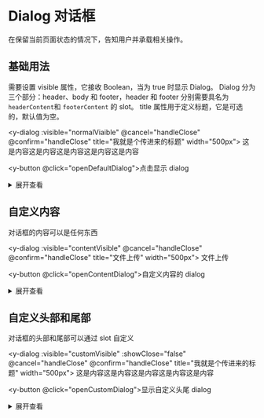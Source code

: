 # Dialog 对话框

在保留当前页面状态的情况下，告知用户并承载相关操作。

## 基础用法

需要设置 visible 属性，它接收 Boolean，当为 true 时显示 Dialog。 Dialog 分为三个部分：header、body 和 footer，header 和 footer 分别需要具名为`headerContent`和 `footerContent` 的 slot。 title 属性用于定义标题，它是可选的，默认值为空。

<y-dialog :visible="normalViaible" @cancel="handleClose" @confirm="handleClose" title="我就是个传进来的标题" width="500px">
这是内容这是内容这是内容这是内容这是内容
</y-dialog>

<y-button @click="openDefaultDialog">点击显示 dialog</y-button>

<details>
<summary>展开查看</summary>

```vue
<template>
  <y-dialog
    :visible="normalViaible"
    @cancel="handleClose"
    @confirm="handleClose"
    title="我就是个传进来的标题"
    width="500px"
  >
    这是内容这是内容这是内容这是内容这是内容
  </y-dialog>
</template>

<script setup lang="ts">
import { ref } from 'vue';
const normalViaible = ref(false);
const openDefaultDialog = () => {
  normalViaible.value = true;
};

const handleClose = () => {
  normalViaible.value = false;
};
</script>
```

</details>

## 自定义内容

对话框的内容可以是任何东西

<y-dialog :visible="contentVisible" @cancel="handleClose" @confirm="handleClose" title="文件上传" width="500px">
<y-upload  drag>
<y-button type="primary" size="small">文件上传</y-button>
</y-upload>
</y-dialog>

<y-button @click="openContentDialog">自定义内容的 dialog</y-button>

<details>
<summary>展开查看</summary>

```vue
<template>
  <y-dialog
    :visible="contentVisible"
    @cancel="handleClose"
    @confirm="handleClose"
    title="文件上传"
    width="500px"
  >
  <y-button @click="openContentDialog">自定义内容的 dialog</y-button>
</template>

<script setup lang="ts">
import { ref } from 'vue';
const contentVisible = ref(false)
const openContentDialog = () => {
  contentVisible.value = true;
};

const handleClose = () => {
  contentVisible.value = false;
};
</script>
```

</details>

## 自定义头部和尾部

对话框的头部和尾部可以通过 slot 自定义

<y-dialog :visible="customVisible" :showClose="false" @cancel="handleClose" @confirm="handleClose" title="我就是个传进来的标题" width="500px">
<template v-slot:headerContent>

<div class="my-header">
<span> This is a custom header!</span>
   <y-button type="danger" @click="handleClose">close</y-button>
</div>
</template>
<template v-slot:footerContent>
<div class="my-footer">
~~我是一条小尾巴~~
</div>
</template>
这是内容这是内容这是内容这是内容这是内容
</y-dialog>

<y-button @click="openCustomDialog">显示自定义头尾 dialog</y-button>

<details>
<summary>展开查看</summary>

```vue
<template>
  <y-dialog
    :visible="customVisible"
    :showClose="false"
    @cancel="handleClose"
    @confirm="handleClose"
    title="我就是个传进来的标题"
    width="500px"
  >
    <template v-slot:headerContent>
      <div class="my-header">
        <span> This is a custom header!</span>
        <y-button type="danger" @click="handleClose">close</y-button>
      </div>
    </template>
    <template v-slot:footerContent>
      <div class="my-footer">~~我是一条小尾巴~~</div>
    </template>
    这是内容这是内容这是内容这是内容这是内容
  </y-dialog>

  <y-button @click="openCustomDialog">显示自定义头尾 dialog</y-button>
</template>

<script setup lang="ts">
import { ref } from 'vue';
const customVisible = ref(false);
const openCustomDialog = () => {
  customVisible.value = true;
};
const handleClose = () => {
  customVisible.value = false;
};
</script>
```

</details>

<script setup lang="ts">
  import { ref } from "vue";

  const normalViaible = ref(false);
  const contentVisible = ref(false)
  const customVisible = ref(false)

  const openDefaultDialog = () => {
    normalViaible.value = true;
  };
  const openContentDialog=()=>{
    contentVisible.value = true
  }
  const openCustomDialog=()=>{
    customVisible.value = true
  }
  const handleClose = () => {
    normalViaible.value = false
    contentVisible.value = false
    customVisible.value = false
  };
</script>
<style scope>
  .my-header{
    width: 100%;
    display: flex;
    justify-content: space-between;
    align-items: center;
    font-size:20px;
    font-weight:'bold';
  }
  .my-footer{
    padding:20px;
    text-align:center;
  }
</style>
